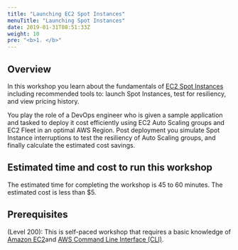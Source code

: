 ```yaml
---
title: "Launching EC2 Spot Instances"
menuTitle: "Launching Spot Instances"
date: 2019-01-31T08:51:33Z
weight: 10
pre: "<b>1. </b>"
---
```


## Overview
In this workshop you learn about the fundamentals of [EC2 Spot Instances](https://aws.amazon.com/ec2/spot/) including recommended tools to: launch Spot Instances, test for resiliency, and view pricing history.

You play the role of a DevOps engineer who is given a sample application and tasked to deploy it cost efficiently using EC2 Auto Scaling groups and EC2 Fleet in an optimal AWS Region. Post deployment you simulate Spot Instance interruptions to test the resiliency of Auto Scaling groups, and  finally calculate the estimated cost savings.

## Estimated time and cost to run this workshop
The estimated time for completing the workshop is 45 to 60 minutes. The estimated cost is less than $5.

## Prerequisites
(Level 200): This is self-paced workshop that requires a basic knowledge of [Amazon EC2](https://aws.amazon.com/ec2/)and [AWS Command Line Interface (CLI)](https://aws.amazon.com/cli).